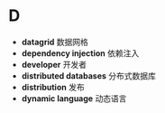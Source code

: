 # D
- **datagrid** 数据网格
- **dependency injection** 依赖注入
- **developer** 开发者
- **distributed databases** 分布式数据库
- **distribution** 发布
- **dynamic language** 动态语言